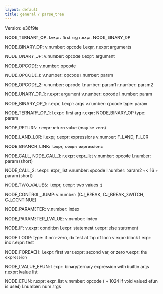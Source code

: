 ```yaml
---
layout: default
title: general / parse_tree
---
```


Version: e36f9fe

NODE_TERNARY_OP:
    l.expr: first arg
    r.expr: NODE_BINARY_OP

NODE_BINARY_OP:
    v.number: opcode
    l.expr, r.expr: arguments

NODE_UNARY_OP:
    v.number: opcode
    r.expr: argument

NODE_OPCODE:
    v.number: opcode

NODE_OPCODE_1:
    v.number: opcode
    l.number: param

NODE_OPCODE_2:
    v.number: opcode
    l.number: param1
    r.number: param2

NODE_UNARY_OP_1:
    r.expr: argument
    v.number: opcode
    l.number: param

NODE_BINARY_OP_1:
    r.expr, l.expr: args
    v.number: opcode
    type: param

NODE_TERNARY_OP_1:
    l.expr: first arg
    r.expr: NODE_BINARY_OP
    type: param

NODE_RETURN:
    r.expr: return value (may be zero)

NODE_LAND_LOR:
    l.expr, r.expr: expressions
    v.number: F_LAND, F_LOR

NODE_BRANCH_LINK:
    l.expr, r.expr: expressions

NODE_CALL, NODE_CALL_1:
    r.expr: expr_list
    v.number: opcode
    l.number: param (short)

NODE_CALL_2:
    r.expr: expr_list
    v.number: opcode
    l.number: param2 << 16 + param (short)

NODE_TWO_VALUES:
    l.expr, r.expr: two values ;)

NODE_CONTROL_JUMP:
    v.number: (CJ_BREAK, CJ_BREAK_SWITCH, CJ_CONTINUE)

NODE_PARAMETER:
    v.number: index

NODE_PARAMETER_LVALUE:
    v.number: index

NODE_IF:
    v.expr: condition
    l.expr: statement
    r.expr: else statement

NODE_LOOP:
    type: if non-zero, do test at top of loop
    v.expr: block
    l.expr: inc
    r.expr: test

NODE_FOREACH:
    l.expr: first var
    r.expr: second var, or zero
    v.expr: the expression

NODE_LVALUE_EFUN:
    l.expr: binary/ternary expression with builtin args
    r.expr: lvalue list

NODE_EFUN:
    r.expr: expr_list
    v.number: opcode    ( + 1024 if void valued efun is used)
    l.number: num args
